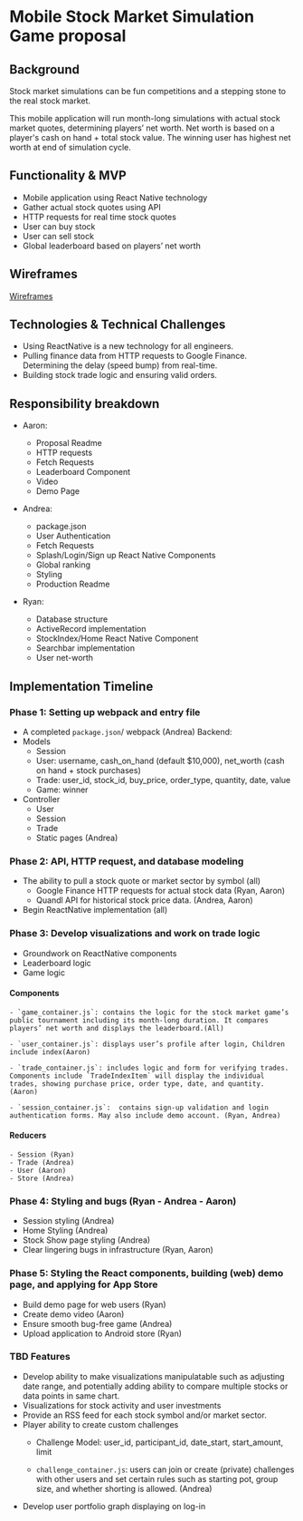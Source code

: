# Mobile Stock Market Simulation Game proposal

## Background
Stock market simulations can be fun competitions and a stepping stone to the real stock market.

This mobile application will run month-long simulations with actual stock market quotes, determining players’ net worth. Net worth is based on a player's cash on hand + total stock value. The winning user has highest net worth at end of simulation cycle.

## Functionality & MVP
  - Mobile application using React Native technology
  - Gather actual stock quotes using API
  - HTTP requests for real time stock quotes
  - User can buy stock
  - User can sell stock
  - Global leaderboard based on players’ net worth

## Wireframes
  [Wireframes](https://github.com/adelrio1/stockSectorVisualizer/tree/master/docs/wireframes)

## Technologies & Technical Challenges
  - Using ReactNative is a new technology for all engineers.
  - Pulling finance data from HTTP requests to Google Finance. Determining the delay (speed bump) from real-time.
  - Building stock trade logic and ensuring valid orders.

## Responsibility breakdown
  * Aaron:
    * Proposal Readme
    * HTTP requests
    * Fetch Requests
    * Leaderboard Component
    * Video
    * Demo Page

  * Andrea:
    * package.json
    * User Authentication
    * Fetch Requests
    * Splash/Login/Sign up React Native Components
    * Global ranking
    * Styling
    * Production Readme

  * Ryan:
    * Database structure
    * ActiveRecord implementation
    * StockIndex/Home React Native Component
    * Searchbar implementation
    * User net-worth

## Implementation Timeline

### Phase 1: Setting up webpack and entry file
  - A completed `package.json`/ webpack (Andrea)
  Backend:
  - Models
      * Session
      * User: username, cash_on_hand (default $10,000), net_worth (cash on hand + stock purchases)
      * Trade: user_id, stock_id, buy_price, order_type, quantity, date, value
      * Game: winner
  -  Controller
      * User
      * Session
      * Trade
      * Static pages (Andrea)

### Phase 2: API, HTTP request, and database modeling
  - The ability to pull a stock quote or market sector by symbol (all)
       * Google Finance HTTP requests for actual stock data (Ryan, Aaron)
       * Quandl API for historical stock price data. (Andrea, Aaron)
  - Begin ReactNative implementation (all)

### Phase 3: Develop visualizations and work on trade logic
  - Groundwork on ReactNative components
  - Leaderboard logic
  - Game logic

  #### Components
    - `game_container.js`: contains the logic for the stock market game’s public tournament including its month-long duration. It compares players’ net worth and displays the leaderboard.(All)

    - `user_container.js`: displays user’s profile after login, Children include index(Aaron)

    - `trade_container.js`: includes logic and form for verifying trades. Components include `TradeIndexItem` will display the individual trades, showing purchase price, order type, date, and quantity. (Aaron)

    - `session_container.js`:  contains sign-up validation and login authentication forms. May also include demo account. (Ryan, Andrea)

  #### Reducers
    - Session (Ryan)
    - Trade (Andrea)
    - User (Aaron)
    - Store (Andrea)

### Phase 4: Styling and bugs (Ryan - Andrea - Aaron)
  - Session styling (Andrea)
  - Home Styling (Andrea)
  - Stock Show page styling (Andrea)
  - Clear lingering bugs in infrastructure (Ryan, Aaron)

### Phase 5: Styling the React components, building (web) demo page, and applying for App Store
  - Build demo page for web users (Ryan)
  - Create demo video (Aaron)
  - Ensure smooth bug-free game (Andrea)
  - Upload application to Android store (Ryan)

### TBD Features
  - Develop ability to make visualizations manipulatable such as adjusting date range, and potentially adding ability to compare multiple stocks or data points in same chart.
  - Visualizations for stock activity and user investments
  - Provide an RSS feed for each stock symbol and/or market sector.
  - Player ability to create custom challenges
       + Challenge Model: user_id, participant_id, date_start, start_amount, limit

       + `challenge_container.js`: users can join or create (private) challenges with other users and set certain rules such as starting pot, group size, and whether shorting is allowed. (Andrea)
  - Develop user portfolio graph displaying on log-in
